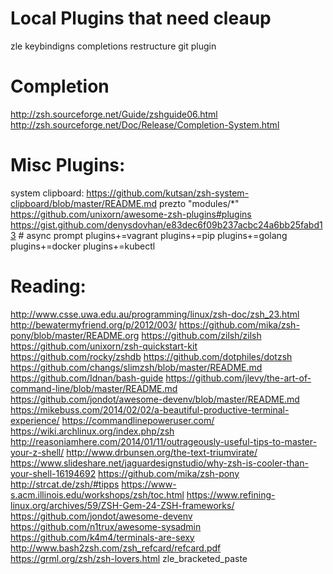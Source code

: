 # Local Plugins that need cleaup #
zle keybindigns
completions
restructure git plugin

# Completion #
http://zsh.sourceforge.net/Guide/zshguide06.html
http://zsh.sourceforge.net/Doc/Release/Completion-System.html

# Misc Plugins: #
system clipboard: https://github.com/kutsan/zsh-system-clipboard/blob/master/README.md
prezto "modules/*"
https://github.com/unixorn/awesome-zsh-plugins#plugins
https://gist.github.com/denysdovhan/e83dec6f09b237acbc24a6bb25fabd13 # async prompt
plugins+=vagrant
plugins+=pip
plugins+=golang
plugins+=docker
plugins+=kubectl

# Reading: #
http://www.csse.uwa.edu.au/programming/linux/zsh-doc/zsh_23.html
http://bewatermyfriend.org/p/2012/003/
https://github.com/mika/zsh-pony/blob/master/README.org
https://github.com/zilsh/zilsh
https://github.com/unixorn/zsh-quickstart-kit
https://github.com/rocky/zshdb
https://github.com/dotphiles/dotzsh
https://github.com/changs/slimzsh/blob/master/README.md
https://github.com/Idnan/bash-guide
https://github.com/jlevy/the-art-of-command-line/blob/master/README.md
https://github.com/jondot/awesome-devenv/blob/master/README.md
https://mikebuss.com/2014/02/02/a-beautiful-productive-terminal-experience/
https://commandlinepoweruser.com/
https://wiki.archlinux.org/index.php/zsh
http://reasoniamhere.com/2014/01/11/outrageously-useful-tips-to-master-your-z-shell/
http://www.drbunsen.org/the-text-triumvirate/
https://www.slideshare.net/jaguardesignstudio/why-zsh-is-cooler-than-your-shell-16194692
https://github.com/mika/zsh-pony
http://strcat.de/zsh/#tipps
https://www-s.acm.illinois.edu/workshops/zsh/toc.html
https://www.refining-linux.org/archives/59/ZSH-Gem-24-ZSH-frameworks/
https://github.com/jondot/awesome-devenv
https://github.com/n1trux/awesome-sysadmin
https://github.com/k4m4/terminals-are-sexy
http://www.bash2zsh.com/zsh_refcard/refcard.pdf
https://grml.org/zsh/zsh-lovers.html
zle_bracketed_paste
